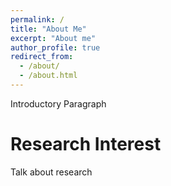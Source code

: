```yaml
---
permalink: /
title: "About Me"
excerpt: "About me"
author_profile: true
redirect_from: 
  - /about/
  - /about.html
---
```


Introductory Paragraph


Research Interest
======
Talk about research

